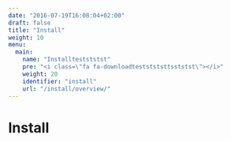 ```yaml
---
date: "2016-07-19T16:08:04+02:00"
draft: false
title: "Install"
weight: 10
menu:
  main:
    name: "Installtestststst"
    pre: "<i class=\"fa fa-downloadteststststtsststst\"></i>"
    weight: 20
    identifier: "install"
    url: "/install/overview/"
---
```


# Install
